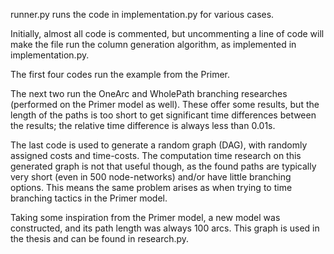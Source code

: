 runner.py runs the code in implementation.py for various cases.

Initially, almost all code is commented, but uncommenting a line of code will make the 
file run the column generation algorithm, as implemented in implementation.py. 

The first four codes run the example from the Primer. 

The next two run the OneArc and WholePath branching researches (performed on the Primer
model as well). These offer some results, but the length of the paths is too short to 
get significant time differences between the results; the relative time difference is 
always less than 0.01s.

The last code is used to generate a random graph (DAG), with randomly assigned costs and 
time-costs. The computation time research on this generated graph is not that useful
though, as the found paths are typically very short (even in 500 node-networks) and/or
have little branching options. This means the same problem arises as when trying to time 
branching tactics in the Primer model.

Taking some inspiration from the Primer model, a new model was constructed, and its path
length was always 100 arcs. This graph is used in the thesis and can be found in 
research.py.
